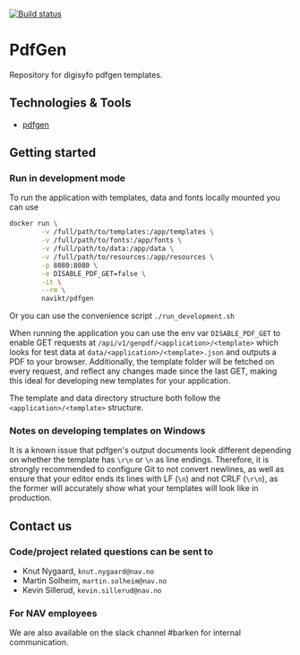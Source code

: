 [![Build status](https://github.com/navikt/syfopdfgen/workflows/Deploy%20to%20dev%20and%20prod/badge.svg)](https://github.com/navikt/syfopdfgen/workflows/Deploy%20to%20dev%20and%20prod/badge.svg)
# PdfGen
Repository for digisyfo pdfgen templates.

## Technologies & Tools

* [pdfgen](https://github.com/navikt/pdfgen)

## Getting started
### Run in development mode
To run the application with templates, data and fonts locally mounted you can use
```bash
docker run \
        -v /full/path/to/templates:/app/templates \
        -v /full/path/to/fonts:/app/fonts \
        -v /full/path/to/data:/app/data \
        -v /full/path/to/resources:/app/resources \
        -p 8080:8080 \
        -e DISABLE_PDF_GET=false \
        -it \
        --rm \
        navikt/pdfgen
```

Or you can use the convenience script `./run_development.sh`

When running the application you can use the env var `DISABLE_PDF_GET` to enable GET requests at
`/api/v1/genpdf/<application>/<template>` which looks for test data at `data/<application>/<template>.json` and outputs
a PDF to your browser. Additionally, the template folder will be fetched on every request, and reflect any changes made
since the last GET, making this ideal for developing new templates for your application.

The template and data directory structure both follow the `<application>/<template>` structure.

### Notes on developing templates on Windows
It is a known issue that pdfgen's output documents look different depending on whether the template
has `\r\n` or `\n` as line endings. Therefore, it is strongly recommended to configure Git to not convert newlines, as well as ensure that your editor ends its lines with LF (`\n`) and not CRLF (`\r\n`), as the former will accurately show what your
templates will look like in production.

## Contact us
### Code/project related questions can be sent to
* Knut Nygaard, `knut.nygaard@nav.no`
* Martin Solheim, `martin.solheim@nav.no`
* Kevin Sillerud, `kevin.sillerud@nav.no`

### For NAV employees
We are also available on the slack channel #barken for internal communication.
